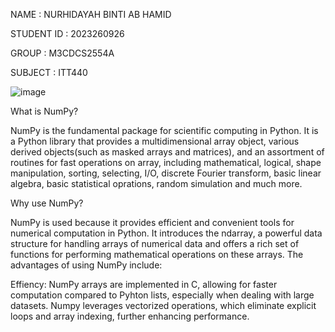 NAME : NURHIDAYAH BINTI AB HAMID

STUDENT ID : 2023260926

GROUP : M3CDCS2554A

SUBJECT : ITT440

![image](https://github.com/user-attachments/assets/c3dc6655-0ad5-4517-9c9a-999f6ad2a043)

What is NumPy?

NumPy is the fundamental package for scientific computing in Python. It is a Python library that provides a multidimensional array object, various derived objects(such as masked arrays and matrices), and an assortment of routines for fast operations on array, including mathematical, logical, shape manipulation, sorting, selecting, I/O, discrete Fourier transform, basic linear algebra, basic statistical oprations, random simulation and much more. 

Why use NumPy?

NumPy is used because it provides efficient and convenient tools for numerical computation in Python. It introduces the ndarray, a powerful data structure for handling arrays of numerical data and offers a rich set of functions for performing mathematical operations on these arrays. The advantages of using NumPy include:

Effiency:
NumPy arrays are implemented in C, allowing for faster computation compared to Pyhton lists, especially when dealing with large datasets. Numpy leverages vectorized operations, which eliminate explicit loops and array indexing, further enhancing performance.
